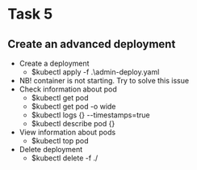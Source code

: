 # Task 5

## Create an advanced deployment

* Create a deployment
  * $kubectl apply -f .\admin-deploy.yaml
* NB! container is not starting. Try to solve this issue
* Check information about pod
  * $kubectl get pod
  * $kubectl get pod -o wide
  * $kubectl logs {} --timestamps=true
  * $kubectl describe pod {}
* View information about pods
  * $kubectl top pod
* Delete deployment
  * $kubectl delete -f ./